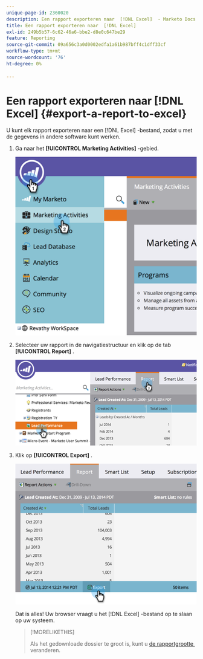 ```yaml
---
unique-page-id: 2360020
description: Een rapport exporteren naar  [!DNL Excel]  - Marketo Docs - Productdocumentatie
title: Een rapport exporteren naar  [!DNL Excel]
exl-id: 249b5b57-6c62-46a6-bbe2-d8e0c647be29
feature: Reporting
source-git-commit: 09a656c3a0d0002edfa1a61b987bff4c1dff33cf
workflow-type: tm+mt
source-wordcount: '76'
ht-degree: 0%

---
```


# Een rapport exporteren naar [!DNL Excel] {#export-a-report-to-excel}

U kunt elk rapport exporteren naar een [!DNL Excel] -bestand, zodat u met de gegevens in andere software kunt werken.

1. Ga naar het **[!UICONTROL Marketing Activities]** -gebied.

   ![](assets/image2014-9-16-13-3a11-3a14.png)

1. Selecteer uw rapport in de navigatiestructuur en klik op de tab **[!UICONTROL Report]** .

   ![](assets/image2014-9-16-13-3a11-3a18.png)

1. Klik op **[!UICONTROL Export]** .

   ![](assets/image2014-9-16-13-3a11-3a21.png)

   Dat is alles! Uw browser vraagt u het [!DNL Excel] -bestand op te slaan op uw systeem.

   >[!MORELIKETHIS]
   >
   >Als het gedownloade dossier te groot is, kunt u [&#x200B; de rapportgrootte &#x200B;](/help/marketo/product-docs/reporting/basic-reporting/editing-reports/configure-report-size.md) veranderen.

